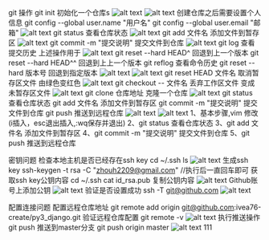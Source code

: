 git 操作
git init 初始化一个仓库s
![alt text](截图文件\image-27.png)
![alt text](截图文件\image-28.png)
创建仓库之后需要设置个人信息
git config --global user.name "用户名"
git config --global user.email "邮箱"
![alt text](截图文件\image-29.png)
git status 查看仓库状态
![alt text](截图文件\image-30.png)
git add 文件名 添加文件到暂存区
![alt text](截图文件\image-31.png)
git commit -m "提交说明" 提交文件到仓库
![alt text](截图文件\image-32.png)
git log 查看提交历史  上述操作用于
![alt text](截图文件\image-33.png)
git reset --hard HEAD^ 回退到上一个版本
git reset --hard HEAD^^ 回退到上上一个版本
git reflog 查看命令历史
git reset --hard 版本号 回退到指定版本
![alt text](截图文件\image-35.png)
![alt text](截图文件\image-34.png)
git reset HEAD 文件名 取消暂存区文件 由绿色变红色
![alt text](截图文件\image-36.png)
git checkout -- 文件名 丢弃工作区文件 变成未暂存区文件
![alt text](截图文件\image-37.png)
git clone 仓库地址 克隆一个仓库
![alt text](截图文件\image-38.png)
git status 查看仓库状态
git add 文件名 添加文件到暂存区
git commit -m "提交说明" 提交文件到仓库
git push 推送到远程仓库
![alt text](截图文件\image-39.png)
![alt text](截图文件\image-40.png)
1、基本步骤,vim 修改(i插入，esc退出插入,:wq保存并退出)
2、git status 查看仓库状态
3、git add 文件名 添加文件到暂存区
4、git commit -m "提交说明" 提交文件到仓库
5、git push 推送到远程仓库

密钥问题
检查本地主机是否已经存在ssh key
cd ~/.ssh
ls
![alt text](截图文件/image-60.png)
生成ssh key
ssh-keygen -t rsa -C "zhouh2209@gmail.com"
//执行后一直回车即可
获取ssh key公钥内容
cd ~/.ssh
cat id_rsa.pub
复制公钥内容
![alt text](截图文件/image-61.png)
Github账号上添加公钥
![alt text](截图文件/image-62.png)
验证是否设置成功
ssh -T git@github.com
![alt text](截图文件/image-63.png)

配置连接问题
配置远程仓库地址
git remote add origin git@github.com:ivea76-create/py3_django.git
验证远程仓库配置
git remote -v
![alt text](截图文件/image-64.png)
执行推送操作
git push 
推送到master分支
git push origin master
![alt text](截图文件/image-65.png)
111